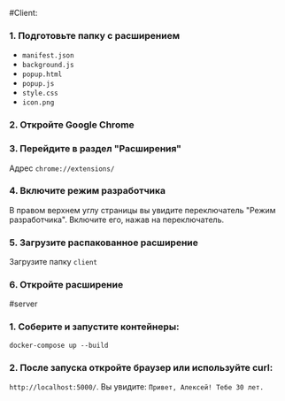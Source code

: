 #Client:

### 1. Подготовьте папку с расширением

- `manifest.json`
- `background.js`
- `popup.html`
- `popup.js`
- `style.css`
- `icon.png`

### 2. Откройте Google Chrome


### 3. Перейдите в раздел "Расширения"

Адрес `chrome://extensions/` 

### 4. Включите режим разработчика

В правом верхнем углу страницы вы увидите переключатель "Режим разработчика". Включите его, нажав на переключатель.

### 5. Загрузите распакованное расширение

Загрузите папку `client`

### 6. Откройте расширение

#server

### 1. Соберите и запустите контейнеры:

`docker-compose up --build`

### 2. После запуска откройте браузер или используйте curl:

`http://localhost:5000/`. Вы увидите: `Привет, Алексей! Тебе 30 лет.`
